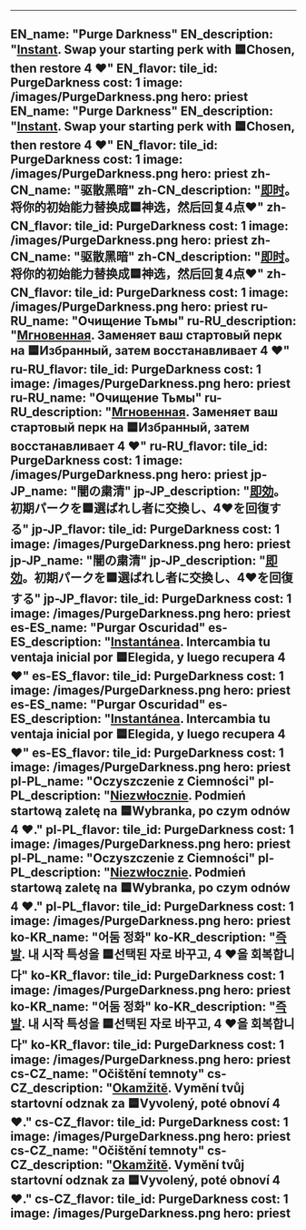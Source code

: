 ---

EN_name: "Purge Darkness"
EN_description: "<u><u>Instant</u></u>. Swap your starting perk with 🟦Chosen, then restore 4 ❤️"
EN_flavor: 
tile_id: PurgeDarkness
cost: 1
image: /images/PurgeDarkness.png
hero: priest
EN_name: "Purge Darkness"
EN_description: "<u><u>Instant</u></u>. Swap your starting perk with 🟦Chosen, then restore 4 ❤️"
EN_flavor: 
tile_id: PurgeDarkness
cost: 1
image: /images/PurgeDarkness.png
hero: priest
zh-CN_name: "驱散黑暗"
zh-CN_description: "<u><u>即时</u></u>。将你的初始能力替换成🟦神选，然后回复4点❤️"
zh-CN_flavor: 
tile_id: PurgeDarkness
cost: 1
image: /images/PurgeDarkness.png
hero: priest
zh-CN_name: "驱散黑暗"
zh-CN_description: "<u><u>即时</u></u>。将你的初始能力替换成🟦神选，然后回复4点❤️"
zh-CN_flavor: 
tile_id: PurgeDarkness
cost: 1
image: /images/PurgeDarkness.png
hero: priest
ru-RU_name: "Очищение Тьмы"
ru-RU_description: "<u><u>Мгновенная</u></u>. Заменяет ваш стартовый перк на 🟦Избранный, затем восстанавливает 4 ❤️"
ru-RU_flavor: 
tile_id: PurgeDarkness
cost: 1
image: /images/PurgeDarkness.png
hero: priest
ru-RU_name: "Очищение Тьмы"
ru-RU_description: "<u><u>Мгновенная</u></u>. Заменяет ваш стартовый перк на 🟦Избранный, затем восстанавливает 4 ❤️"
ru-RU_flavor: 
tile_id: PurgeDarkness
cost: 1
image: /images/PurgeDarkness.png
hero: priest
jp-JP_name: "闇の粛清"
jp-JP_description: "<u><u>即効</u></u>。初期パークを🟦選ばれし者に交換し、4❤️を回復する"
jp-JP_flavor: 
tile_id: PurgeDarkness
cost: 1
image: /images/PurgeDarkness.png
hero: priest
jp-JP_name: "闇の粛清"
jp-JP_description: "<u><u>即効</u></u>。初期パークを🟦選ばれし者に交換し、4❤️を回復する"
jp-JP_flavor: 
tile_id: PurgeDarkness
cost: 1
image: /images/PurgeDarkness.png
hero: priest
es-ES_name: "Purgar Oscuridad"
es-ES_description: "<u><u>Instantánea</u></u>. Intercambia tu ventaja inicial por 🟦Elegida, y luego recupera 4 ❤️"
es-ES_flavor: 
tile_id: PurgeDarkness
cost: 1
image: /images/PurgeDarkness.png
hero: priest
es-ES_name: "Purgar Oscuridad"
es-ES_description: "<u><u>Instantánea</u></u>. Intercambia tu ventaja inicial por 🟦Elegida, y luego recupera 4 ❤️"
es-ES_flavor: 
tile_id: PurgeDarkness
cost: 1
image: /images/PurgeDarkness.png
hero: priest
pl-PL_name: "Oczyszczenie z Ciemności"
pl-PL_description: "<u><u>Niezwłocznie</u></u>. Podmień startową zaletę na 🟦Wybranka, po czym odnów 4 ❤️."
pl-PL_flavor: 
tile_id: PurgeDarkness
cost: 1
image: /images/PurgeDarkness.png
hero: priest
pl-PL_name: "Oczyszczenie z Ciemności"
pl-PL_description: "<u><u>Niezwłocznie</u></u>. Podmień startową zaletę na 🟦Wybranka, po czym odnów 4 ❤️."
pl-PL_flavor: 
tile_id: PurgeDarkness
cost: 1
image: /images/PurgeDarkness.png
hero: priest
ko-KR_name: "어둠 정화"
ko-KR_description: "<u><u>즉발</u></u>. 내 시작 특성을 🟦선택된 자로 바꾸고, 4 ❤️을 회복합니다"
ko-KR_flavor: 
tile_id: PurgeDarkness
cost: 1
image: /images/PurgeDarkness.png
hero: priest
ko-KR_name: "어둠 정화"
ko-KR_description: "<u><u>즉발</u></u>. 내 시작 특성을 🟦선택된 자로 바꾸고, 4 ❤️을 회복합니다"
ko-KR_flavor: 
tile_id: PurgeDarkness
cost: 1
image: /images/PurgeDarkness.png
hero: priest
cs-CZ_name: "Očištění temnoty"
cs-CZ_description: "<u><u>Okamžitě</u></u>. Vymění tvůj startovní odznak za 🟦Vyvolený, poté obnoví 4 ❤️."
cs-CZ_flavor: 
tile_id: PurgeDarkness
cost: 1
image: /images/PurgeDarkness.png
hero: priest
cs-CZ_name: "Očištění temnoty"
cs-CZ_description: "<u><u>Okamžitě</u></u>. Vymění tvůj startovní odznak za 🟦Vyvolený, poté obnoví 4 ❤️."
cs-CZ_flavor: 
tile_id: PurgeDarkness
cost: 1
image: /images/PurgeDarkness.png
hero: priest
---